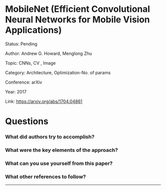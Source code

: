 # MobileNet (Efficient Convolutional Neural Networks for Mobile Vision Applications)
Status: Pending

Author: Andrew G. Howard, Menglong Zhu

Topic: CNNs, CV , Image 

Category: Architecture, Optimization-No. of params

Conference: arXiv

Year: 2017

Link: https://arxiv.org/abs/1704.04861

# Questions

### What did authors try to accomplish?

### What were the key elements of the approach?

### What can you use yourself from this paper?

### What other references to follow?

---